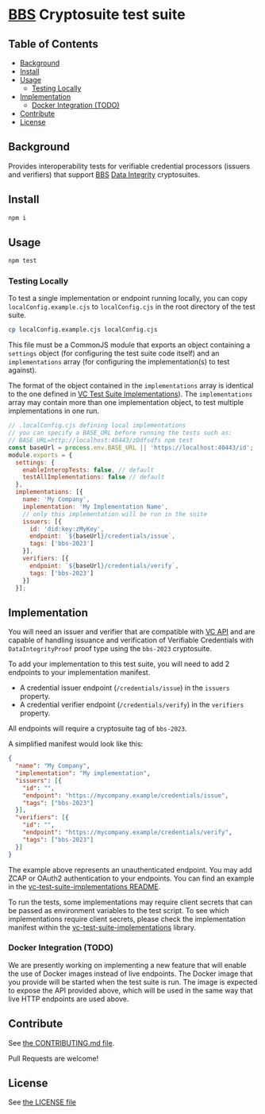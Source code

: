 <!--
Copyright 2024 Digital Bazaar, Inc.

SPDX-License-Identifier: BSD-3-Clause
-->

# [BBS](https://www.w3.org/TR/vc-di-bbs/) Cryptosuite test suite

## Table of Contents

- [Background](#background)
- [Install](#install)
- [Usage](#usage)
  - [Testing Locally](#testing-locally)
- [Implementation](#implementation)
  - [Docker Integration (TODO)](#docker-integration-todo)
- [Contribute](#contribute)
- [License](#license)

## Background
Provides interoperability tests for verifiable credential processors
(issuers and verifiers) that support [BBS](https://www.w3.org/TR/vc-di-bbs/)
[Data Integrity](https://www.w3.org/TR/vc-data-integrity/) cryptosuites.

## Install

```sh
npm i
```

## Usage

```sh
npm test
```

### Testing Locally

To test a single implementation or endpoint running locally, you can
copy `localConfig.example.cjs` to `localConfig.cjs`
in the root directory of the test suite.

```bash
cp localConfig.example.cjs localConfig.cjs
```

This file must be a CommonJS module that exports an object containing a
`settings` object (for configuring the test suite code itself) and an
`implementations` array (for configuring the implementation(s) to test against).

The format of the object contained in the `implementations` array is
identical to the one defined in
[VC Test Suite Implementations](https://github.com/w3c/vc-test-suite-implementations?tab=readme-ov-file#usage)).
The `implementations` array may contain more than one implementation object, to
test multiple implementations in one run.

```js
// .localConfig.cjs defining local implementations
// you can specify a BASE_URL before running the tests such as:
// BASE_URL=http://localhost:40443/zDdfsdfs npm test
const baseUrl = process.env.BASE_URL || 'https://localhost:40443/id';
module.exports = {
  settings: {
    enableInteropTests: false, // default
    testAllImplementations: false // default
  },
  implementations: [{
    name: 'My Company',
    implementation: 'My Implementation Name',
    // only this implementation will be run in the suite
    issuers: [{
      id: 'did:key:zMyKey',
      endpoint: `${baseUrl}/credentials/issue`,
      tags: ['bbs-2023']
    }],
    verifiers: [{
      endpoint: `${baseUrl}/credentials/verify`,
      tags: ['bbs-2023']
    }]
  }];
```

## Implementation

You will need an issuer and verifier that are compatible with [VC API](https://w3c-ccg.github.io/vc-api/)
and are capable of handling issuance and verification of Verifiable Credentials
with `DataIntegrityProof` proof type using the `bbs-2023` cryptosuite.

To add your implementation to this test suite, you will need to add 2 endpoints
to your implementation manifest.
- A credential issuer endpoint (`/credentials/issue`) in the `issuers` property.
- A credential verifier endpoint (`/credentials/verify`) in the `verifiers` property.

All endpoints will require a cryptosuite tag of `bbs-2023`.

A simplified manifest would look like this:

```json
{
  "name": "My Company",
  "implementation": "My implementation",
  "issuers": [{
    "id": "",
    "endpoint": "https://mycompany.example/credentials/issue",
    "tags": ["bbs-2023"]
  }],
  "verifiers": [{
    "id": "",
    "endpoint": "https://mycompany.example/credentials/verify",
    "tags": ["bbs-2023"]
  }]
}
```

The example above represents an unauthenticated endpoint. You may add ZCAP or
OAuth2 authentication to your endpoints. You can find an example in the
[vc-test-suite-implementations README](https://github.com/w3c-ccg/vc-test-suite-implementations#adding-a-new-implementation).

To run the tests, some implementations may require client secrets that can be
passed as environment variables to the test script. To see which implementations
require client secrets, please check the implementation manifest within the
[vc-test-suite-implementations](https://github.com/w3c-ccg/vc-test-suite-implementations/tree/main/implementations) library.

### Docker Integration (TODO)

We are presently working on implementing a new feature that will enable the
use of Docker images instead of live endpoints. The Docker image that
you provide will be started when the test suite is run. The image is expected
to expose the API provided above, which will be used in the same way that
live HTTP endpoints are used above.

## Contribute

See [the CONTRIBUTING.md file](CONTRIBUTING.md).

Pull Requests are welcome!

## License

See [the LICENSE file](LICENSE)
